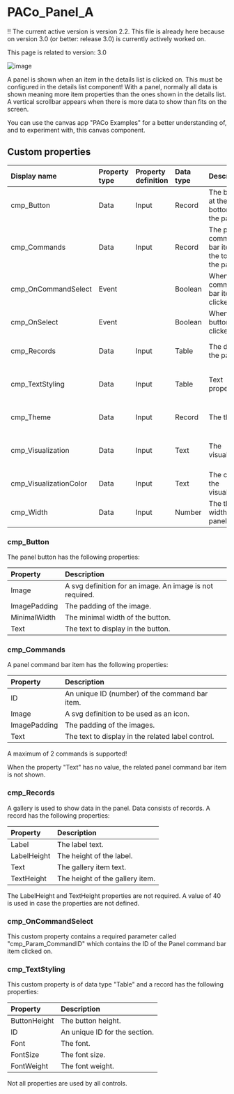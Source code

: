 # PACo_Panel_A

!! The current active version is version 2.2. This file is already here because on version 3.0 (or better: release 3.0) is currently actively worked on.

This page is related to version: 3.0

![image](https://user-images.githubusercontent.com/35654198/235981450-7e4a2fd9-d4cc-436b-9847-ea35c39804a2.png)

A panel is shown when an item in the details list is clicked on. This must be configured in the details list component! With a panel, normally all data is shown meaning more item properties than the ones shown in the details list. A vertical scrollbar appears when there is more data to show than fits on the screen.

You can use the canvas app "PACo Examples" for a better understanding of, and to experiment with, this canvas component.

## Custom properties

| Display name | Property type | Property definition | Data type | Description | Memo
| :--- | :--- | :--- | :--- | :--- | :--- |
| cmp_Button | Data | Input | Record | The button at the bottom of the panel. | See the documention on cmp_Button below. |
| cmp_Commands | Data | Input | Record | The panel command bar items at the top of the panel. | See the documention on cmp_Commands below. |
| cmp_OnCommandSelect | Event | | Boolean | When a command bar item is clicked on. | |
| cmp_OnSelect | Event | | Boolean | When the button is clicked on. |
| cmp_Records | Data | Input | Table | The data in the panel. | See the documention on cmp_Records below. |
| cmp_TextStyling | Data | Input | Table | Text properties. | See the documention on cmp_TextStyling below. |
| cmp_Theme | Data | Input | Record | The theme. | See the documention on theming. |
| cmp_Visualization | Data | Input | Text | The visualization. | See the documention of component cmp_Visualization_A. |
| cmp_VisualizationColor | Data | Input | Text | The color of the visualization. | |
| cmp_Width | Data | Input | Number | The the width of the panel. | |

### cmp_Button

The panel button has the following properties:

| Property | Description |
| :--- | :--- |
| Image | A svg definition for an image. An image is not required. |
| ImagePadding | The padding of the image. |
| MinimalWidth | The minimal width of the button. |
| Text | The text to display in the button. |

### cmp_Commands
A panel command bar item has the following properties:

| Property | Description |
| :--- | :--- |
| ID | An unique ID (number) of the command bar item. |
| Image | A svg definition to be used as an icon. |
| ImagePadding | The padding of the images. |
| Text | The text to display in the related label control. |

A maximum of 2 commands is supported!

When the property "Text" has no value, the related panel command bar item is not shown.

### cmp_Records
A gallery is used to show data in the panel. Data consists of records. A record has the following properties:

| Property | Description |
| :--- | :--- |
| Label | The label text. |
| LabelHeight | The height of the label. |
| Text | The gallery item text. |
| TextHeight | The height of the gallery item. |

The LabelHeight and TextHeight properties are not required. A value of 40 is used in case the properties are not defined.

### cmp_OnCommandSelect
This custom property contains a required parameter called "cmp_Param_CommandID" which contains the ID of the Panel command bar item clicked on.

### cmp_TextStyling
This custom property is of data type "Table" and a record has the following properties:

| Property | Description |
| :--- | :--- |
| ButtonHeight | The button height. |
| ID | An unique ID for the section. |
| Font | The font. |
| FontSize | The font size. |
| FontWeight | The font weight. |

Not all properties are used by all controls.
